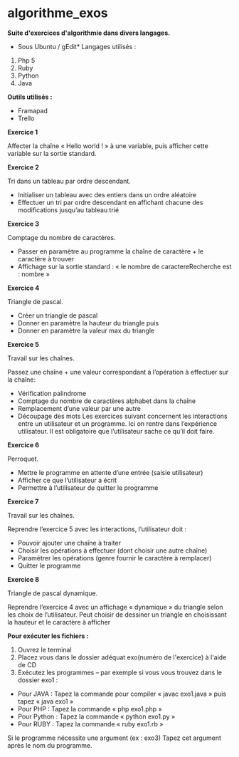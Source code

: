 ﻿algorithme_exos
==

**Suite d'exercices d'algorithmie dans divers langages.**

- Sous Ubuntu / gEdit* Langages utilisés :

1. Php 5 
2. Ruby 
3. Python 
4. Java 

**Outils utilisés :**

- Framapad 
- Trello 

**Exercice 1**

Affecter la chaîne « Hello world ! » à une variable, puis afficher cette variable sur la sortie standard.

**Exercice 2**

Tri dans un tableau par ordre descendant.

- Initialiser un tableau avec des entiers dans un ordre aléatoire 
- Effectuer un tri par ordre descendant en affichant chacune des modifications jusqu’au tableau trié 

**Exercice 3**

Comptage du nombre de caractères.

- Passer en paramètre au programme la chaîne de caractère + le caractère à trouver 
- Affichage sur la sortie standard : « le nombre de caractereRecherche est : nombre » 

**Exercice 4**

Triangle de pascal.

- Créer un triangle de pascal 
- Donner en paramètre la hauteur du triangle puis 
- Donner en paramètre la valeur max du triangle 

**Exercice 5**

Travail sur les chaînes.

Passez une chaîne + une valeur correspondant à l’opération à effectuer sur la chaîne:
- Vérification palindrome 
- Comptage du nombre de caractères alphabet dans la chaîne 
- Remplacement d’une valeur par une autre 
- Découpage des mots 
Les exercices suivant concernent les interactions entre un utilisateur et un programme. Ici on rentre dans l’expérience utilisateur. Il est obligatoire que l’utilisateur sache ce qu’il doit faire. 

**Exercice 6**

Perroquet.

- Mettre le programme en attente d’une entrée (saisie utilisateur) 
- Afficher ce que l’utilisateur a écrit
- Permettre à l’utilisateur de quitter le programme

**Exercice 7**

Travail sur les chaînes.

Reprendre l’exercice 5 avec les interactions, l’utilisateur doit :
- Pouvoir ajouter une chaîne à traiter 
- Choisir les opérations à effectuer (dont choisir une autre chaîne) 
- Paramétrer les opérations (genre fournir le caractère à remplacer) 
- Quitter le programme

**Exercice 8**

Triangle de pascal dynamique.

Reprendre l’exercice 4 avec un affichage « dynamique » du triangle selon les choix de l’utilisateur. 
Peut choisir de dessiner un triangle en choisissant la hauteur et le caractère à afficher

**Pour exécuter les fichiers :**

1. Ouvrez le terminal
2. Placez vous dans le dossier adéquat exo(numéro de l'exercice) à l'aide de CD
3. Exécutez les programmes – par exemple si vous vous trouvez dans le dossier exo1 :

- Pour JAVA : Tapez la commande pour compiler « javac exo1.java » puis tapez « java exo1 » 
- Pour PHP : Tapez la commande « php exo1.php » 
- Pour Python : Tapez la commande « python exo1.py »
- Pour RUBY : Tapez la commande « ruby exo1.rb »

Si le programme nécessite une argument (ex : exo3) Tapez cet argument après le nom du programme.

